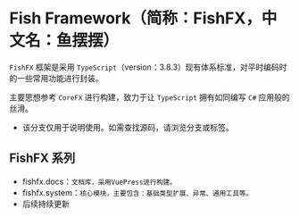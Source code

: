 # Fish Framework（简称：FishFX，中文名：鱼摆摆）
`FishFX` 框架是采用 `TypeScript`（version：3.8.3）现有体系标准，对平时编码时的一些常用功能进行封装。

主要思想参考 `CoreFX` 进行构建，致力于让 `TypeScript` 拥有如同编写 `C#` 应用般的丝滑。 

* 该分支仅用于说明使用。如需查找源码，请浏览分支或标签。

## FishFX 系列
* fishfx.docs：`文档库，采用VuePress进行构建。`
* fishfx.system：`核心模块，主要包含：基础类型扩展、异常、通用工具等。`
* 后续持续更新
